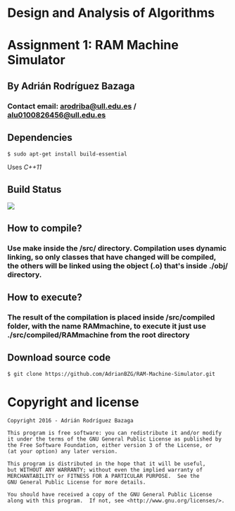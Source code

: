 # Design and Analysis of Algorithms
# Assignment 1: RAM Machine Simulator
## By Adrián Rodríguez Bazaga
### Contact email: arodriba@ull.edu.es / alu0100826456@ull.edu.es

## Dependencies

```sh
$ sudo apt-get install build-essential 
```
Uses *C++11*

## Build Status
![](http://i.imgur.com/eqqnBZv.png?1)

## How to compile?
### Use make inside the /src/ directory. Compilation uses dynamic linking, so only classes that have changed will be compiled, the others will be linked using the object (.o) that's inside ./obj/ directory.

## How to execute?
### The result of the compilation is placed inside /src/compiled folder, with the name RAMmachine, to execute it just use ./src/compiled/RAMmachine from the root directory

## Download source code

```sh
$ git clone https://github.com/AdrianBZG/RAM-Machine-Simulator.git
```

# Copyright and license

    Copyright 2016 - Adrián Rodríguez Bazaga

    This program is free software: you can redistribute it and/or modify
    it under the terms of the GNU General Public License as published by
    the Free Software Foundation, either version 3 of the License, or
    (at your option) any later version.
	
    This program is distributed in the hope that it will be useful,
    but WITHOUT ANY WARRANTY; without even the implied warranty of
    MERCHANTABILITY or FITNESS FOR A PARTICULAR PURPOSE.  See the
    GNU General Public License for more details.

    You should have received a copy of the GNU General Public License
    along with this program.  If not, see <http://www.gnu.org/licenses/>.